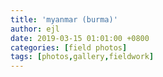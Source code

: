 ```yaml
---
title: 'myanmar (burma)'
author: ejl
date: 2019-03-15 01:01:00 +0800
categories: [field photos]
tags: [photos,gallery,fieldwork]
---
```


